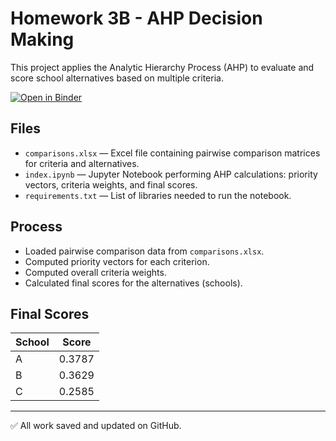 # Homework 3B - AHP Decision Making

This project applies the Analytic Hierarchy Process (AHP) to evaluate and score school alternatives based on multiple criteria.

[![Open in Binder](https://mybinder.org/badge_logo.svg)](https://mybinder.org/v2/gh/AmberBellouDACSS690C/HW3_ahp/main?filepath=index.ipynb)


## Files
- `comparisons.xlsx` — Excel file containing pairwise comparison matrices for criteria and alternatives.
- `index.ipynb` — Jupyter Notebook performing AHP calculations: priority vectors, criteria weights, and final scores.
- `requirements.txt` — List of libraries needed to run the notebook.

## Process
- Loaded pairwise comparison data from `comparisons.xlsx`.
- Computed priority vectors for each criterion.
- Computed overall criteria weights.
- Calculated final scores for the alternatives (schools).

## Final Scores
| School | Score  |
|--------|--------|
| A      | 0.3787 |
| B      | 0.3629 |
| C      | 0.2585 |

---

✅ All work saved and updated on GitHub.
